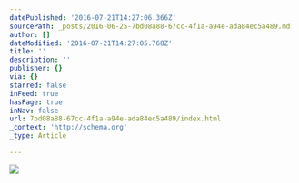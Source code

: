 ```yaml
---
datePublished: '2016-07-21T14:27:06.366Z'
sourcePath: _posts/2016-06-25-7bd08a88-67cc-4f1a-a94e-ada84ec5a489.md
author: []
dateModified: '2016-07-21T14:27:05.768Z'
title: ''
description: ''
publisher: {}
via: {}
starred: false
inFeed: true
hasPage: true
inNav: false
url: 7bd08a88-67cc-4f1a-a94e-ada84ec5a489/index.html
_context: 'http://schema.org'
_type: Article

---
```

![](https://the-grid-user-content.s3-us-west-2.amazonaws.com/01d7de6e-4c14-4236-9dde-6591e4f2b492.jpg)